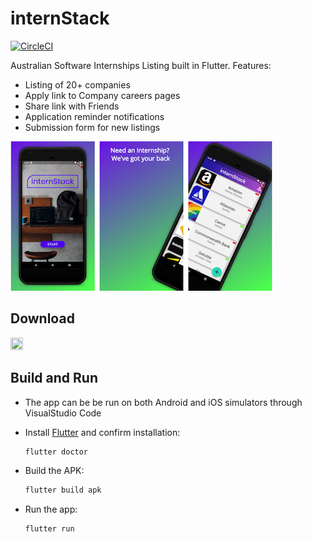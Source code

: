 # internStack

[![CircleCI](https://circleci.com/gh/cbeardsmore/internStack/tree/master.svg?style=shield&circle-token=9fd87180d52997ded1c13fc84bbe736744778d98)](https://circleci.com/gh/cbeardsmore/internStack/tree/master)

Australian Software Internships Listing built in Flutter. Features:

- Listing of 20+ companies
- Apply link to Company careers pages
- Share link with Friends
- Application reminder notifications 
- Submission form for new listings

![](screenshots/3-panel.png)

## Download

<img src="https://play.google.com/intl/en_us/badges/images/generic/en_badge_web_generic.png" width="20%" height="20%">

## Build and Run

- The app can be be run on both Android and iOS simulators through VisualStudio Code
- Install [Flutter](https://flutter.dev/docs/get-started/install) and confirm installation:
	
	```bash
	flutter doctor
	```

- Build the APK:

	```bash
	flutter build apk
	```

- Run the app:

	```
	flutter run
	```


